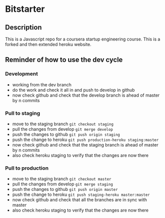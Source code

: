 # Bitstarter

## Description
This is a Javascript repo for a coursera startup engineering course.  This is a forked and then extended heroku website.

## Reminder of how to use the dev cycle

### Development
 - working from the dev branch
 - do the work and check it all in and push to develop in github
 - now check github and check that the develop branch is ahead of master by n commits

### Pull to staging
 - move to the staging branch `git checkout staging`
 - pull the changes from develop `git merge develop`
 - push the changes to github `git push origin staging`
 - push the change to heroku `git push production-heroku staging:master`
 - now check github and check that the staging branch is ahead of master by n commits
 - also check heroku staging to verify that the changes are now there
 
### Pull to production
 - move to the staging branch `git checkout master`
 - pull the changes from develop `git merge staging`
 - push the changes to github `git push origin master`
 - push the change to heroku `git push staging-heroku master:master`
 - now check github and check that all the branches are in sync with master
 - also check heroku staging to verify that the changes are now there